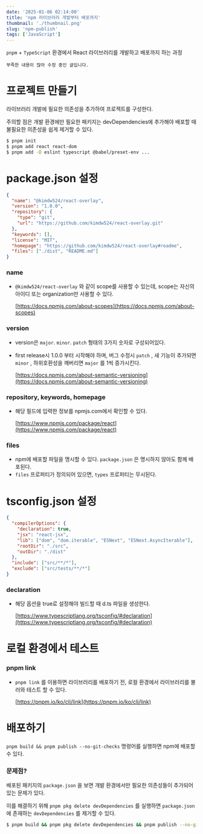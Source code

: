 ```yaml
---
date: '2025-01-06 02:14:00'
title: 'npm 라이브러리 개발부터 배포까지'
thumbnail: './thumbnail.png'
slug: 'npm-publish'
tags: ['JavaScript']
---
```


`pnpm` + `TypeScript` 환경에서 React 라이브러리를 개발하고 배포까지 하는 과정

`
부족한 내용이 많아 수정 중인 글입니다.
`

# 프로젝트 만들기

라이브러리 개발에 필요한 의존성을 추가하여 프로젝트를 구성한다.

주의할 점은 개발 환경에만 필요한 패키지는 devDependencies에 추가해야 배포할 때 불필요한 의존성을 쉽게 제거할 수 있다.

```bash
$ pnpm init
$ pnpm add react react-dom
$ pnpm add -D eslint typescript @babel/preset-env ...
```

# package.json 설정

```json
{
  "name": "@kimdw524/react-overlay",
  "version": "1.0.0",
  "repository": {
    "type": "git",
    "url": "https://github.com/kimdw524/react-overlay.git"
  },
  "keywords": [],
  "license": "MIT",
  "homepage": "https://github.com/kimdw524/react-overlay#readme",
  "files": ["./dist", "README.md"]
}
```

### name

- `@kimdw524/react-overlay` 와 같이 scope를 사용할 수 있는데, scope는 자신의 아이디 또는 organization만 사용할 수 있다.

  [https://docs.npmjs.com/about-scopes](https://docs.npmjs.com/about-scopes)

### version

- version은 `major`. `minor`. `patch` 형태의 3가지 숫자로 구성되어있다.
- first release시 1.0.0 부터 시작해야 하며, 버그 수정시 `patch` , 새 기능이 추가되면 `minor` , 하위호환성을 깨버리면 `major` 를 1씩 증가시킨다.

  [https://docs.npmjs.com/about-semantic-versioning](https://docs.npmjs.com/about-semantic-versioning)

### repository, keywords, homepage

- 해당 필드에 입력한 정보를 npmjs.com에서 확인할 수 있다.

  [https://www.npmjs.com/package/react](https://www.npmjs.com/package/react)

### files

- npm에 배포할 파일을 명시할 수 있다. `package.json` 은 명시하지 않아도 함께 배포된다.
- `files` 프로퍼티가 정의되어 있으면, `types` 프로퍼티는 무시된다. 

# tsconfig.json 설정

```json
{
  "compilerOptions": {
    "declaration": true,
    "jsx": "react-jsx",
    "lib": ["dom", "dom.iterable", "ESNext", "ESNext.AsyncIterable"],
    "rootDir": "./src",
    "outDir": "./dist"
  },
  "include": ["src/**/*"],
  "exclude": ["src/tests/**/*"]
}
```

### declaration

- 해당 옵션을 true로 설정해야 빌드할 때 d.ts 파일을 생성한다.

  [https://www.typescriptlang.org/tsconfig/#declaration](https://www.typescriptlang.org/tsconfig/#declaration)

# 로컬 환경에서 테스트

### pnpm link

- `pnpm link` 를 이용하면 라이브러리를 배포하기 전, 로컬 환경에서 라이브러리를 불러와 테스트 할 수 있다.

  [https://pnpm.io/ko/cli/link](https://pnpm.io/ko/cli/link)

# 배포하기

`pnpm build && pnpm publish --no-git-checks` 명령어를 실행하면 npm에 배포할 수 있다.

### 문제점?

배포된 패키지의 `package.json` 을 보면 개발 환경에서만 필요한 의존성들이 추가되어있는 문제가 있다.

이를 해결하기 위해 `pnpm pkg delete devDependencies` 를 실행하면 `package.json` 에 존재하는 `devDependencies` 를 제거할 수 있다.

```bash
$ pnpm build && pnpm pkg delete devDependencies && pnpm publish --no-git-checks
```
